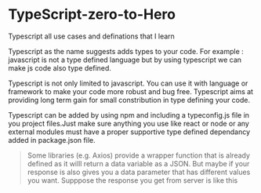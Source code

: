 # TypeScript-zero-to-Hero
 Typescript all use cases and definations that I learn

Typescript as the name suggests adds types to your code. 
For example : javascript is not a type defined language but by using typescript we can make js code also type defined.

Typescript is not only limited to javascript. You can use it with language or framework to make your code more robust and bug free.
Typescript aims at providing long term gain for small constribution in type defining your code.


Typescript can be added by using npm and including a typeconfig.js file in you project files.Just make sure anything you use like react or node or any external modules must have a proper supportive type defined dependancy added in package.json file.

>Some libraries (e.g. Axios) provide a wrapper function that is already defined as it willl return a data variable as a JSON. But maybe if your response is also gives you a data parameter that has different values you want. Supppose the response you get from server is like this 
